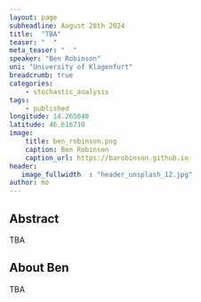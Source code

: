 ```yaml
---
layout: page
subheadline: August 28th 2024
title:  "TBA"
teaser: "  "
meta_teaser: "  "
speaker: "Ben Robinson"
uni: "University of Klagenfurt"
breadcrumb: true 
categories:
    - stochastic_analysis
tags:
    - published
longitude: 14.265040
latitude: 46.616710
image:
    title: ben_robinson.png
    caption: Ben Robinson
    caption_url: https://barobinson.github.io
header:
   image_fullwidth  : "header_unsplash_12.jpg"
author: mo
---
```




## Abstract
TBA

## About Ben 
TBA
